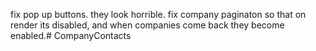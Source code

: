 fix pop up buttons. they look horrible.
fix company paginaton so that on render its disabled, and when companies come back they become enabled.# CompanyContacts
